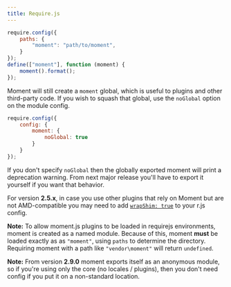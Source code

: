 ```yaml
---
title: Require.js
---
```



<!-- skip-example -->
```javascript
require.config({
    paths: {
        "moment": "path/to/moment",
    }
});
define(["moment"], function (moment) {
    moment().format();
});
```

Moment will still create a `moment` global, which is useful to plugins and other third-party code. If you wish to squash that global, use the `noGlobal` option on the module config.

<!-- skip-example -->
```javascript
require.config({
    config: {
        moment: {
            noGlobal: true
        }
    }
});
```

If you don't specify `noGlobal` then the globally exported moment will print
a deprecation warning. From next major release you'll have to export it
yourself if you want that behavior.

For version **2.5.x**, in case you use other plugins that rely on Moment but are
not AMD-compatible you may need to add [`wrapShim:
true`](https://github.com/jrburke/r.js/blob/b8a6982d2923ae8389355edaa50d2b7f8065a01a/build/example.build.js#L68-L78)
to your r.js config.

__Note:__ To allow moment.js plugins to be loaded in requirejs environments, moment is created as a named module. Because of this, moment __must__ be loaded exactly as as `"moment"`, using `paths` to determine the directory. Requiring moment with a path like `"vendor\moment"` will return `undefined`.

__Note:__ From version **2.9.0** moment exports itself as an anonymous module,
so if you're using only the core (no locales / plugins), then you don't need
config if you put it on a non-standard location.
